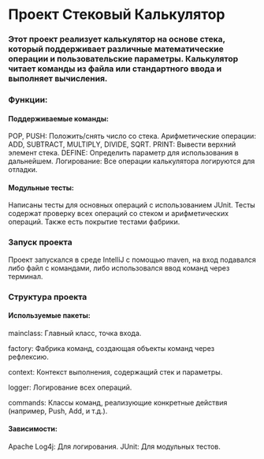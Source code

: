 # Проект Стековый Калькулятор

### Этот проект реализует калькулятор на основе стека, который поддерживает различные математические операции и пользовательские параметры. Калькулятор читает команды из файла или стандартного ввода и выполняет вычисления.


### Функции:

#### Поддерживаемые команды:

POP, PUSH: Положить/снять число со стека.
Арифметические операции: ADD, SUBTRACT, MULTIPLY, DIVIDE, SQRT.
PRINT: Вывести верхний элемент стека.
DEFINE: Определить параметр для использования в дальнейшем.
Логирование: Все операции калькулятора логируются для отладки.

#### Модульные тесты: 
Написаны тесты для основных операций с использованием JUnit.
Тесты содержат проверку всех операций со стеком и арифметических операций.
Также есть покрытие тестами фабрики.

### Запуск проекта
Проект запускался в среде IntelliJ с помощью maven, на вход подавался либо файл с командами, либо использовался ввод команд через терминал.

### Структура проекта

#### Используемые пакеты:

mainclass: Главный класс, точка входа.

factory: Фабрика команд, создающая объекты команд через рефлексию.

context: Контекст выполнения, содержащий стек и параметры.

logger: Логирование всех операций.

commands: Классы команд, реализующие конкретные действия (например, Push, Add, и т.д.).

#### Зависимости:
Apache Log4j: Для логирования.
JUnit: Для модульных тестов.
